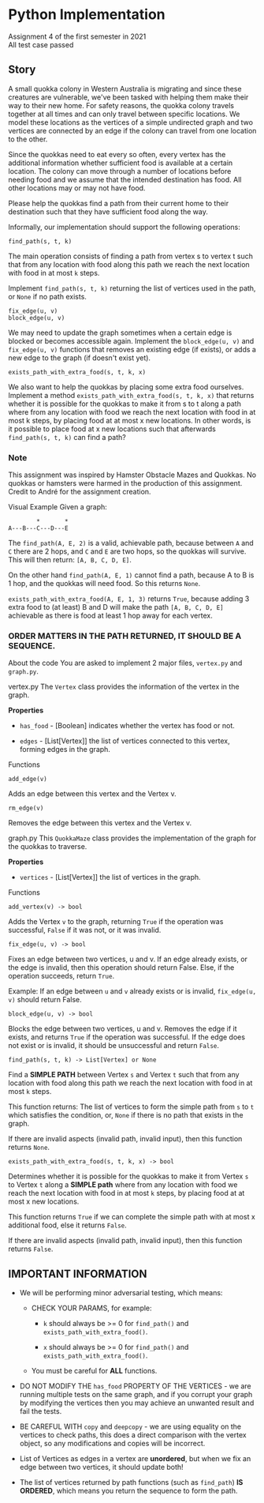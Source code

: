 # Python Implementation

Assignment 4 of the first semester in 2021  
All test case passed  

## Story
A small quokka colony in Western Australia is migrating and since these creatures are vulnerable, we've been tasked with helping them make their way to their new home. For safety reasons, the quokka colony travels together at all times and can only travel between specific locations. We model these locations as the vertices of a simple undirected graph and two vertices are connected by an edge if the colony can travel from one location to the other.

Since the quokkas need to eat every so often, every vertex has the additional information whether sufficient food is available at a certain location. The colony can move through a number of locations before needing food and we assume that the intended destination has food. All other locations may or may not have food.

Please help the quokkas find a path from their current home to their destination such that they have sufficient food along the way.

Informally, our implementation should support the following operations:
```
find_path(s, t, k)
```
The main operation consists of finding a path from vertex s to vertex t such that from any location with food along this path we reach the next location with food in at most `k` steps.

Implement `find_path(s, t, k)` returning the list of vertices used in the path, or `None` if no path exists.
```
fix_edge(u, v)
block_edge(u, v)
```
We may need to update the graph sometimes when a certain edge is blocked or becomes accessible again. Implement the `block_edge(u, v)` and `fix_edge(u, v)` functions that removes an existing edge (if exists), or adds a new edge to the graph (if doesn't exist yet).
```
exists_path_with_extra_food(s, t, k, x)
```
We also want to help the quokkas by placing some extra food ourselves. Implement a method `exists_path_with_extra_food(s, t, k, x)` that returns whether it is possible for the quokkas to make it from s to t along a path where from any location with food we reach the next location with food in at most k steps, by placing food at at most x new locations. In other words, is it possible to place food at x new locations such that afterwards `find_path(s, t, k)` can find a path?

### Note

This assignment was inspired by Hamster Obstacle Mazes and Quokkas. No quokkas or hamsters were harmed in the production of this assignment. Credit to André for the assignment creation.

Visual Example
Given a graph:
```
        *       *
A---B---C---D---E
```
The `find_path(A, E, 2)` is a valid, achievable path, because between `A` and `C` there are 2 hops, and `C` and `E` are two hops, so the quokkas will survive. This will then return: `[A, B, C, D, E]`.

On the other hand `find_path(A, E, 1)` cannot find a path, because A to B is 1 hop, and the quokkas will need food. So this returns `None`.

`exists_path_with_extra_food(A, E, 1, 3)` returns `True`, because adding 3 extra food to (at least) B and D will make the path `[A, B, C, D, E]` achievable as there is food at least 1 hop away for each vertex.

### ORDER MATTERS IN THE PATH RETURNED, IT SHOULD BE A SEQUENCE.

About the code
You are asked to implement 2 major files, `vertex.py` and `graph.py`.

vertex.py
The `Vertex` class provides the information of the vertex in the graph.

__Properties__

* `has_food` - [Boolean] indicates whether the vertex has food or not.

* `edges` - [List[Vertex]] the list of vertices connected to this vertex, forming edges in the graph.

Functions
```
add_edge(v)
```
Adds an edge between this vertex and the Vertex v.
```
rm_edge(v)
```
Removes the edge between this vertex and the Vertex v.

graph.py
This `QuokkaMaze` class provides the implementation of the graph for the quokkas to traverse.

__Properties__

* `vertices` - [List[Vertex]] the list of vertices in the graph.

Functions
```
add_vertex(v) -> bool
```
Adds the Vertex `v` to the graph, returning `True` if the operation was successful, `False` if it was not, or it was invalid.
```
fix_edge(u, v) -> bool
```
Fixes an edge between two vertices, u and v. If an edge already exists, or the edge is invalid, then this operation should return False. Else, if the operation succeeds, return `True`.

Example: If an edge between `u` and `v` already exists or is invalid, `fix_edge(u, v)` should return False.
```
block_edge(u, v) -> bool
```
Blocks the edge between two vertices, u and v. Removes the edge if it exists, and returns `True` if the operation was successful. If the edge does not exist or is invalid, it should be unsuccessful and return `False`.
```
find_path(s, t, k) -> List[Vertex] or None
```
Find a __SIMPLE PATH__ between Vertex `s` and Vertex `t` such that from any location with food along this path we reach the next location with food in at most `k` steps.

This function returns: The list of vertices to form the simple path from `s` to `t` which satisfies the condition, or, `None` if there is no path that exists in the graph.

If there are invalid aspects (invalid path, invalid input), then this function returns `None`.
```
exists_path_with_extra_food(s, t, k, x) -> bool
```
Determines whether it is possible for the quokkas to make it from Vertex `s` to Vertex `t` along a __SIMPLE path__ where from any location with food we reach the next location with food in at most `k` steps, by placing food at at most x new locations.

This function returns `True` if we can complete the simple path with at most x additional food, else it returns `False`.

If there are invalid aspects (invalid path, invalid input), then this function returns `False`.

## IMPORTANT INFORMATION
* We will be performing minor adversarial testing, which means:

  * CHECK YOUR PARAMS, for example: 

    * `k` should always be >= 0 for `find_path()` and `exists_path_with_extra_food()`.

    * `x` should always be >= 0 for `find_path()` and `exists_path_with_extra_food()`.

  * You must be careful for __ALL__ functions.

* DO NOT MODIFY THE `has_food` PROPERTY OF THE VERTICES - we are running multiple tests on the same graph, and if you corrupt your graph by modifying the vertices then you may achieve an unwanted result and fail the tests.

* BE CAREFUL WITH `copy` and `deepcopy` - we are using equality on the vertices to check paths, this does a direct comparison with the vertex object, so any modifications and copies will be incorrect.

* List of Vertices as edges in a vertex are __unordered__, but when we fix an edge between two vertices, it should update both!

* The list of vertices returned by path functions (such as `find_path`) __IS ORDERED__, which means you return the sequence to form the path.
